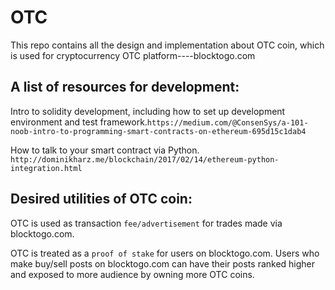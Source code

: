 # OTC
This repo contains all the design and implementation about OTC coin, which is used for cryptocurrency OTC platform----blocktogo.com

## A list of resources for development:

Intro to solidity development, including how to set up development environment and test framework.```https://medium.com/@ConsenSys/a-101-noob-intro-to-programming-smart-contracts-on-ethereum-695d15c1dab4```
 
How to talk to your smart contract via Python. ```http://dominikharz.me/blockchain/2017/02/14/ethereum-python-integration.html``` 


## Desired utilities of OTC coin:

OTC is used as transaction `fee/advertisement` for trades made via blocktogo.com.


OTC is treated as a `proof of stake` for users on blocktogo.com. Users who make buy/sell posts on blocktogo.com can have their posts ranked higher and exposed to more audience by owning more OTC coins.
